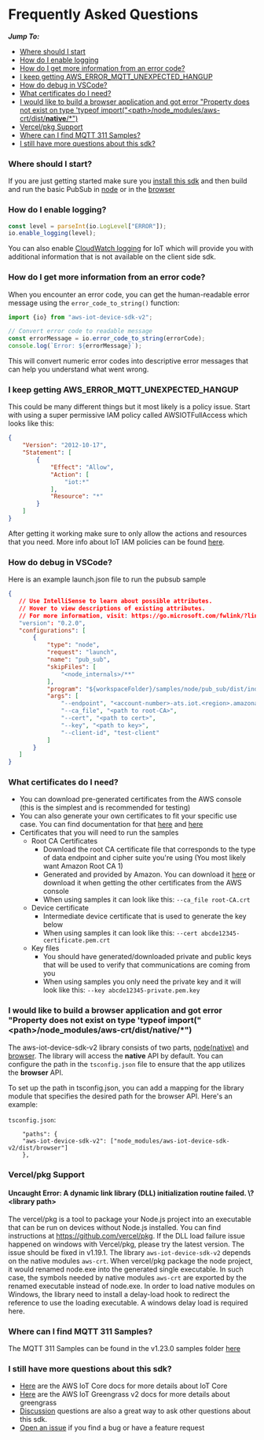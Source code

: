 # Frequently Asked Questions

*__Jump To:__*
* [Where should I start](#where-should-i-start)
* [How do I enable logging](#how-do-i-enable-logging)
* [How do I get more information from an error code?](#how-do-i-get-more-information-from-an-error-code)
* [I keep getting AWS_ERROR_MQTT_UNEXPECTED_HANGUP](#i-keep-getting-aws_error_mqtt_unexpected_hangup)
* [How do debug in VSCode?](#how-do-debug-in-vscode)
* [What certificates do I need?](#what-certificates-do-i-need)
* [I would like to build a browser application and got error "Property does not exist on type 'typeof import("\<path\>/node_modules/aws-crt/dist/**native**/*")](#browser-error)
* [Vercel/pkg Support](#vercel/pkg-support)
* [Where can I find MQTT 311 Samples?](#where-can-i-find-mqtt-311-samples)
* [I still have more questions about this sdk?](#i-still-have-more-questions-about-this-sdk)

### Where should I start?

If you are just getting started make sure you [install this sdk](https://github.com/aws/aws-iot-device-sdk-js-v2#installation) and then build and run the basic PubSub in [node](https://github.com/aws/aws-iot-device-sdk-js-v2/tree/main/samples/node/pub_sub_mqtt5) or in the [browser](https://github.com/aws/aws-iot-device-sdk-js-v2/tree/main/samples/browser/pub_sub_mqtt5)

### How do I enable logging?

``` js
const level = parseInt(io.LogLevel["ERROR"]);
io.enable_logging(level);
```
You can also enable [CloudWatch logging](https://docs.aws.amazon.com/iot/latest/developerguide/cloud-watch-logs.html) for IoT which will provide you with additional information that is not available on the client side sdk.

### How do I get more information from an error code?

When you encounter an error code, you can get the human-readable error message using the `error_code_to_string()` function:

``` js
import {io} from "aws-iot-device-sdk-v2";

// Convert error code to readable message
const errorMessage = io.error_code_to_string(errorCode);
console.log(`Error: ${errorMessage}`);
```

This will convert numeric error codes into descriptive error messages that can help you understand what went wrong.

### I keep getting AWS_ERROR_MQTT_UNEXPECTED_HANGUP

This could be many different things but it most likely is a policy issue. Start with using a super permissive IAM policy called AWSIOTFullAccess which looks like this:

``` json
{
    "Version": "2012-10-17",
    "Statement": [
        {
            "Effect": "Allow",
            "Action": [
                "iot:*"
            ],
            "Resource": "*"
        }
    ]
}
```

After getting it working make sure to only allow the actions and resources that you need. More info about IoT IAM policies can be found [here](https://docs.aws.amazon.com/iot/latest/developerguide/security_iam_service-with-iam.html).

### How do debug in VSCode?

Here is an example launch.json file to run the pubsub sample
 ``` json
 {
    // Use IntelliSense to learn about possible attributes.
    // Hover to view descriptions of existing attributes.
    // For more information, visit: https://go.microsoft.com/fwlink/?linkid=830387
    "version": "0.2.0",
    "configurations": [
        {
            "type": "node",
            "request": "launch",
            "name": "pub_sub",
            "skipFiles": [
                "<node_internals>/**"
            ],
            "program": "${workspaceFolder}/samples/node/pub_sub/dist/index.js",
            "args": [
                "--endpoint", "<account-number>-ats.iot.<region>.amazonaws.com",
                "--ca_file", "<path to root-CA>",
                "--cert", "<path to cert>",
                "--key", "<path to key>",
                "--client-id", "test-client"
            ]
        }
    ]
}
```

### What certificates do I need?

* You can download pre-generated certificates from the AWS console (this is the simplest and is recommended for testing)
* You can also generate your own certificates to fit your specific use case. You can find documentation for that [here](https://docs.aws.amazon.com/iot/latest/developerguide/x509-client-certs.html) and [here](https://iot-device-management.workshop.aws/en/provisioning-options.html)
* Certificates that you will need to run the samples
    * Root CA Certificates
        * Download the root CA certificate file that corresponds to the type of data endpoint and cipher suite you're using (You most likely want Amazon Root CA 1)
        * Generated and provided by Amazon. You can download it [here](https://www.amazontrust.com/repository/) or download it when getting the other certificates from the AWS console
        * When using samples it can look like this: `--ca_file root-CA.crt`
    * Device certificate
        * Intermediate device certificate that is used to generate the key below
        * When using samples it can look like this: `--cert abcde12345-certificate.pem.crt`
    * Key files
        * You should have generated/downloaded private and public keys that will be used to verify that communications are coming from you
        * When using samples you only need the private key and it will look like this: `--key abcde12345-private.pem.key`


### I would like to build a browser application and got error "Property does not exist on type 'typeof import("\<path\>/node_modules/aws-crt/dist/**native**/*") <a name="browser-error"></a>

The aws-iot-device-sdk-v2 library consists of two parts, [node(native)](https://aws.github.io/aws-iot-device-sdk-js-v2/node/index.html) and [browser](https://aws.github.io/aws-iot-device-sdk-js-v2/browser/index.html). The library will access the **native** API by default. You can configure the path in the `tsconfig.json` file to ensure that the app utilizes the **browser** API.

To set up the path in tsconfig.json, you can add a mapping for the library module that specifies the desired path for the browser API. Here's an example:

`tsconfig.json`:
```
    "paths": {
    "aws-iot-device-sdk-v2": ["node_modules/aws-iot-device-sdk-v2/dist/browser"]
    },
```
### Vercel/pkg Support

#### Uncaught Error: A dynamic link library (DLL) initialization routine failed. \\?\<library path>
The vercel/pkg is a tool to package your Node.js project into an executable that can be run on devices without Node.js installed. You can find instructions at https://github.com/vercel/pkg.
If the DLL load failure issue happened on windows with Vercel/pkg, please try the latest version. The issue should be fixed in v1.19.1.
The library `aws-iot-device-sdk-v2` depends on the native modules `aws-crt`. When vercel/pkg package the node project, it would renamed node.exe into the generated single executable. In such case, the symbols needed by native modules `aws-crt` are exported by the renamed executable instead of node.exe. In order to load native modules on Windows, the library need to install a delay-load hook to redirect the reference to use the loading executable. A windows delay load is required here.

### Where can I find MQTT 311 Samples?
The MQTT 311 Samples can be found in the v1.23.0 samples folder [here](https://github.com/aws/aws-iot-device-sdk-js-v2/tree/v1.23.0/samples)

### I still have more questions about this sdk?

* [Here](https://docs.aws.amazon.com/iot/latest/developerguide/what-is-aws-iot.html) are the AWS IoT Core docs for more details about IoT Core
* [Here](https://docs.aws.amazon.com/greengrass/v2/developerguide/what-is-iot-greengrass.html) are the AWS IoT Greengrass v2 docs for more details about greengrass
* [Discussion](https://github.com/aws/aws-iot-device-sdk-js-v2/discussions) questions are also a great way to ask other questions about this sdk.
* [Open an issue](https://github.com/aws/aws-iot-device-sdk-js-v2/issues) if you find a bug or have a feature request
